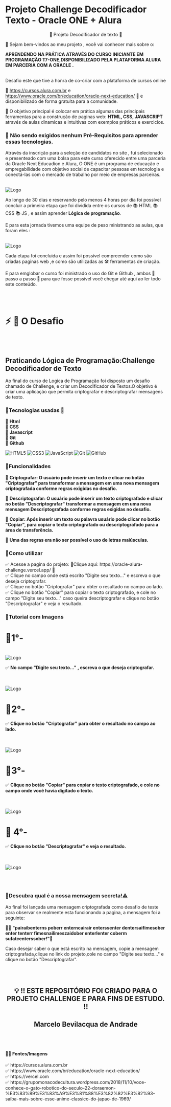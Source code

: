 <h1> Projeto Challenge Decodificador Texto - Oracle ONE + Alura </h1>

<p align="center"> 📜  Projeto Decodificador de texto </a> 📜 </P>

<p> 👋 Sejam bem-vindos ao meu projeto , você vai conhecer mais sobre o:</P> <p> <strong>APRENDENDO NA PRÁTICA ATRAVÉS DO CURSO INICIANTE EM PROGRAMAÇÃO T7-ONE,DISPONIBILIZADO PELA PLATAFORMA ALURA EM PARCERIA COM A ORACLE .</strong></P>

<br>Desafio este que tive a honra de co-criar com a plataforma de cursos online <strong>

<a href="https://cursos.alura.com.br"></a>

</strong> 💛 https://cursos.alura.com.br e https://www.oracle.com/br/education/oracle-next-education/ 🧡 e disponibilizado de forma gratuita para a comunidade.<br>

   <p> 💎 O objetivo principal é colocar em prática algumas das principais ferramentas para a construção de paginas web: <strong> HTML, CSS, JAVASCRIPT</strong> através de aulas dinamicas e intuitivas com exemplos práticos e exercicios.</p>

<h3>🛑 Não sendo exigidos nenhum Pré-Requisitos para aprender essas tecnologias.</h3>

<p>Através da inscrição para a seleção de candidatos no site  <a href = "https://www.oracle.com/br/education/oracle-next-education/"></a> , fui selecionado e presenteado com uma bolsa para este curso oferecido entre uma parceria da Oracle Next Educadion e Alura, O ONE é um programa de educação e empregabilidade com objetivo social de capacitar pessoas em tecnologia e conectá-las com o mercado de trabalho por meio de empresas parceiras.</p>

<br> <img src="./Oracle.png" alt="Logo"> <br>

<p>Ao longo de 30 dias e reservando pelo menos 4 horas por dia foi possível concluir a primeira etapa que foi dividida entre os cursos de 📚  HTML  📚 CSS 📚 JS ,  e assim aprender  <strong> Lógica de programação</strong>. </p>

<p>E para esta jornada tivemos uma equipe de peso ministrando as aulas, que foram eles :  </p>

<br> <img src="./equipe.png" alt="Logo"> <br>

<p>Cada etapa foi concluida e assim foi possível compreender como são criadas paginas web ,e como são utilizadas as 🛠️ ferramentas de criação.</p>

<p>E para emglobar o curso foi ministrado o uso do Git e Github , ambos 👣 passo a passo 👣 para que fosse possível você chegar até aqui ao ler todo este conteúdo. </p>

<br> <br>

<h1> ⚡ 🛑 O Desafio</h1>

<br> <br>

<h2>Praticando Lógica de Programação:Challenge Decodificador de Texto</h2>

<p>Ao final do curso de Logica de Programação foi disposto um desafio chamado de Challenge, e criar um Decodificador de Textos.O objetivo é criar uma aplicação que permita criptografar e descriptografar mensagens de texto.</p>

<h3>🔺Tecnologias usadas 🎯</h3>

<p>
🔹 <strong>Html</strong><br>
🔹 <strong>CSS</strong><br>
🔹 <strong>Javascript</strong><br>
🔹 <strong>Git</strong><br>
🔹 <strong>Github</strong><br>

![HTML5](https://img.shields.io/badge/-HTML5-E34F26?style=flat-square&logo=html5&logoColor=white)
![CSS3](https://img.shields.io/badge/-CSS3-1572B6?style=flat-square&logo=css3)
![JavaScript](https://img.shields.io/badge/-JavaScript-black?style=flat-square&logo=javascript)
![Git](https://img.shields.io/badge/-Git-black?style=flat-square&logo=git)
![GitHub](https://img.shields.io/badge/-GitHub-181717?style=flat-square&logo=github)

</p>


<h3>🔺Funcionalidades</h3>

<p>
🔹 <strong>Criptografar: O usuário pode inserir um texto e clicar no botão "Criptografar" para transformar a mensagem em uma nova mensagem criptografada conforme regras exigidas no desafio.</strong><br>
</p>

<p>
🔹 <strong>Descriptografar: O usuário pode inserir um texto criptografado e clicar no botão "Descriptografar" transformar a mensagem em uma nova mensagem Descriptografada conforme regras exigidas no desafio.</strong><br>
</p>

<p>
🔹 <strong>Copiar: Após inserir um texto ou palavra usuário pode clicar no botão "Copiar", para copiar o texto criptografado ou descriptografado para a área de transferência.</strong><br>
</p>

<p>
🔹 <strong>Uma das regras era não ser possível o uso de letras maiúsculas.</strong><br>
</p>

<h3>🔺Como utilizar</h3>

<p>
✅ Acesse a pagina do projeto: 🔻Clique aqui: https://oracle-alura-challenge.vercel.app/ 🔻 <br>   
✅ Clique no campo onde está escrito "Digite seu texto..." e escreva o que deseja criptografar.<br>
✅ Clique no botão "Criptografar" para obter o resultado no campo ao lado.<br>
✅ Clique no botão "Copiar" para copiar o texto criptografado, e cole no campo "Digite seu texto..." caso queira descriptografar e clique no botão "Descriptografar" e veja o resultado. <br>
</p>

<h3>🔺Tutorial com Imagens</h3>

<p> <h1> 📌1°- </h1>

<br> <img src="./assets/printPage1.png" alt="Logo"> <br>

✅ <strong> No campo "Digite seu texto..." , escreva o que deseja criptografar.</strong><br> <br> 
 </p>


 <br> <img src="./assets/printPage2.png" alt="Logo"> <br>

 <p> <h1> 📌2°- </h1>

✅ <strong>Clique no botão "Criptografar" para obter o resultado no campo ao lado.</strong><br><br> 
 </p>

 <br> <img src="./assets/printPage3.png" alt="Logo"> <br>

 <p> <h1> 📌3°- </h1>

 ✅ <strong>Clique no botão "Copiar" para copiar o texto criptografado, e cole no campo onde você havia digitado o texto.</strong><br> <br>

 <br> <img src="./assets/printPage5.png" alt="Logo"> <br>

 <p> <h1>📌 4°- </h1>

 ✅ <strong>Clique no botão "Descriptografar" e veja o resultado.</strong><br><br>

 <br> <img src="./assets/printPage6.png" alt="Logo"> <br>

 <br> <br>

<h3>🔺Descubra qual é a nossa mensagem secreta!⚠️</h3>

<p>Ao final foi lançada uma mensagem criptografada como desafio de teste para observar se realmente esta funcionando a pagina, a mensagem foi a seguinte:
<p>
🔹📝 <strong>"pairaibenterns poberr enterncairair enterssenter dentersaifimesober enter tenterr fimesnailimeszaidober enterlenter coberm sufatcenterssober!"</strong>🎲<br>
</p>

</p>

<p>Caso desejar saber o que está escrito na mensagem, copie a mensagem criptografada,clique no link do projeto,cole no campo "Digite seu texto..." e clique no botão "Descriptografar". </p>

<br> <br>

<h2 align="center">💡 ‼️ ESTE REPOSITÓRIO FOI CRIADO PARA O PROJETO CHALLENGE E PARA FINS DE ESTUDO. ‼️
 </h2>
 <h2 align="center"> <strong> Marcelo Bevilacqua de Andrade  </strong></h2>

 <br> <br>

 <h4>🛑🎨 Fontes/Imagens</h4>
 ✅  https://cursos.alura.com.br<br> 
 ✅  https://www.oracle.com/br/education/oracle-next-education/<br>
 ✅  https://vercel.com<br> 
 ✅  https://grupomonacodecultura.wordpress.com/2018/11/10/voce-conhece-o-gato-robotico-do-seculo-22-doraemon-%E3%83%89%E3%83%A9%E3%81%88%E3%82%82%E3%82%93-saiba-mais-sobre-esse-anime-classico-do-japao-de-1969/<br>


 



